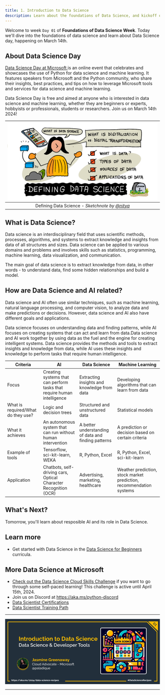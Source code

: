 ```yaml
---
title: 1. Introduction to Data Science
description: Learn about the foundations of Data Science, and kickoff of the 14 Days of Data Science Blog Series.
---
```


Welcome to week  `Day 01` of **Foundations of Data Science Week**. Today we'll dive into the foundations of data science and learn about Data Science day, happening on March 14th. 


## About Data Science Day

[Data Science Day at Microsoft ](https://aka.ms/Python/DataScienceDay) is an online event that celebrates and showcases the use of Python for data science and machine learning. It features speakers from Microsoft and the Python community, who share their insights, best practices, and tips on how to leverage Microsoft tools and services for data science and machine learning. 

Data Science Day is free and aimed at anyone who is interested in data science and machine learning, whether they are beginners or experts, hobbyists or professionals, students or researchers. Join us on March 14th 2024!


| ![ Sketchnote by [(@sketchthedocs)](https://sketchthedocs.dev) ](./img/sketchnote-data-science.png) |
| :----------------------------------------------------------------------------------------------------: |
|              Defining Data Science - _Sketchnote by [@nitya](https://twitter.com/nitya)_               |

## What is Data Science?

Data science is an interdisciplinary field that uses scientific methods, processes, algorithms, and systems to extract knowledge and insights from data of all structures and sizes. Data science can be applied to various domains and problems and involves skills such as statistics, programming, machine learning, data visualization, and communication.

The main goal of data science is to extract knowledge from data, in other words - to understand data, find some hidden relationships and build a model.


## How are Data Science and AI related?

Data science and AI often use similar techniques, such as machine learning, natural language processing, and computer vision, to analyze data and make predictions or decisions. However, data science and AI also have different goals and applications.

Data science focuses on understanding data and finding patterns, while AI focuses on creating systems that can act and learn from data.Data science and AI work together by using data as the fuel and the engine for creating intelligent systems. Data science provides the methods and tools to extract insights and knowledge from data, while AI uses these insights and knowledge to perform tasks that require human intelligence. 

| Criteria | AI | Data Science | Machine Learning |
| --- | --- | --- | --- |
| Focus | Creating systems that can perform tasks that require human intelligence | Extracting insights and knowledge from data | Developing algorithms that can learn from data |
| What is required/What do they use? | Logic and decision trees | Structured and unstructured data | Statistical models |
| What it achieves | An autonomous system that can run without human intervention | A better understanding of data and finding patterns | A prediction or decision based on certain criteria |
| Example of tools | Tensorflow, sci-kit-learn, WEKA | R, Python, Excel | R, Python, Excel, sci-kit-learn |
| Application | Chatbots, self-driving cars, Optical Character Recognition (OCR)  | Advertising, marketing, healthcare | Weather prediction, stock market prediction, recommendation systems |



## What's Next?

Tomorrow, you'll learn about resposible AI and its role in Data Science.

## Learn more

- Get started with Data Science in the [Data Science for Beginners](https://aka.ms/python/DataScienceDay/DataScienceBeginners-curriculum) curricula.

## More Data Science at Microsoft

- [Check out the Data Science Cloud Skills Challenge](https://aka.ms/python/DataScienceDay/CSC) if you want to go through some self-paced learning! This challenge is active until April 15th, 2024.
- Join us on Discord at https://aka.ms/python-discord
- [Data Scientist Certifications](https://aka.ms/python/DataScienceDay/DataScience-certification)
- [Data Scientist Training Path](https://aka.ms/python/DataScienceDay/DataScience-TrainingPath)


<!-- 
---
title: Welcome to 14 days of Data Science!
published: false
description: 
tags: datascience, machinelearning, python
series: 14 Days of Data Science
canonical_url: https://aka.ms/
cover_image: 
--- -->

---

![Banner For Week 1 Post 1](./img/banners/DataScienceDay-Foundations-1.png)

---